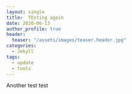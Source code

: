 ```yaml
---
layout: single
title:  TEsting again
date: 2020-06-13
author_profile: true
header:
  teaser: "/assets/images/teaser.header.jpg"
categories:
  - Jekyll
tags:
  - update
  - tools
---
```


Another test test
